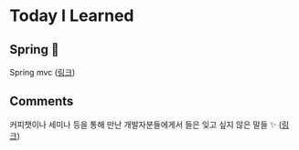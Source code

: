 # Today I Learned

## Spring 🌿
Spring mvc ([링크](spring_mvc.md))

## Comments
커피챗이나 세미나 등을 통해 만난 개발자분들에게서 들은 잊고 싶지 않은 말들 ✨ ([링크](chats.md))